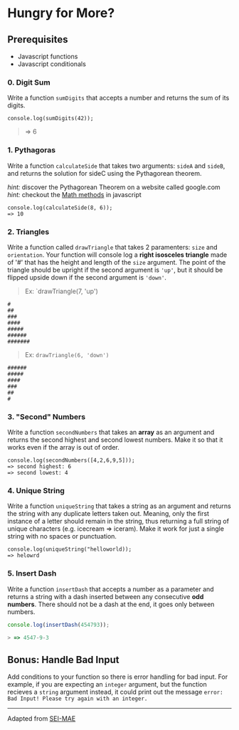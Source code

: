 # Hungry for More?

## Prerequisites
* Javascript functions
* Javascript conditionals

### 0. Digit Sum

Write a function `sumDigits` that accepts a number and returns the sum of its digits.

```
console.log(sumDigits(42));
```

> => 6

### 1. Pythagoras

Write a function `calculateSide` that takes two arguments: `sideA` and `sideB`, and returns the solution for sideC using the Pythagorean theorem.
  
_hint:_ discover the Pythagorean Theorem on a website called google.com  
_hint:_ checkout the [Math methods](https://developer.mozilla.org/en-US/docs/Web/JavaScript/Reference/Global_Objects/Math) in javascript
```
console.log(calculateSide(8, 6));
=> 10
```

### 2. Triangles

Write a function called `drawTriangle` that takes 2 paramenters: `size` and `orientation`. Your function will console log a **right isosceles triangle** made of '#' that has the height and length of the `size` argument. The point of the triangle should be upright if the second argument is `'up'`, but it should be flipped upside down if the second argument is `'down'`.

>Ex: `drawTriangle(7, 'up')
```
#
##
###
####
#####
######
#######
```

>Ex: `drawTriangle(6, 'down')`
```
######
#####
####
###
##
#
```

### 3. "Second" Numbers

Write a function `secondNumbers` that takes an **array** as an argument and returns the second highest and second lowest numbers. Make it so that it works even if the array is out of order. 

```
console.log(secondNumbers([4,2,6,9,5]));
=> second highest: 6
=> second lowest: 4
```

### 4. Unique String

Write a function `uniqueString` that takes a string as an argument and returns the string with any duplicate letters taken out. Meaning, only the first instance of a letter should remain in the string, thus returning a full string of unique characters (e.g. icecream => iceram). Make it work for just a single string with no spaces or punctuation. 

```
console.log(uniqueString("helloworld));
=> helowrd
```

### 5. Insert Dash
Write a function `insertDash` that accepts a number as a parameter and returns a string with a dash inserted between any consecutive **odd numbers**. There should not be a dash at the end, it goes only between numbers.
```javascript
console.log(insertDash(454793));

> => 4547-9-3
```

## Bonus: Handle Bad Input

Add conditions to your function so there is error handling for bad input. For example, if you are expecting an `integer` argument, but the function recieves a `string` argument instead, it could print out the message `error: Bad Input! Please try again with an integer.`

---

Adapted from [SEI-MAE](https://git.generalassemb.ly/Software-Engineering-Immersive-Remote/SEIR-MAE-INSTRUCTORS/tree/master/unit_1/w02d3/homework/JS_Functions_Scope_Problem_Solving)
